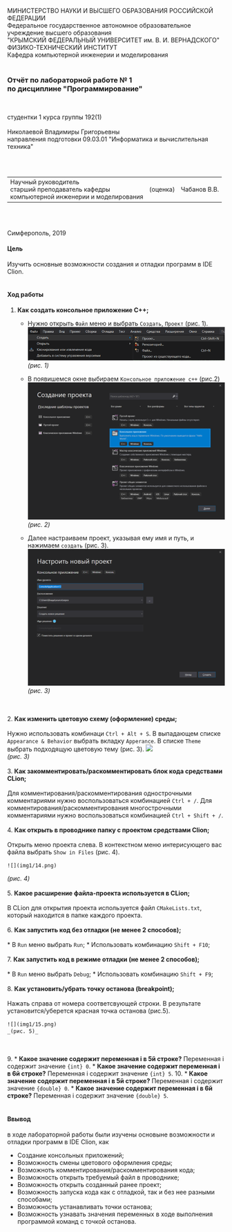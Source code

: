 МИНИСТЕРСТВО НАУКИ  И ВЫСШЕГО ОБРАЗОВАНИЯ РОССИЙСКОЙ ФЕДЕРАЦИИ  
Федеральное государственное автономное образовательное учреждение высшего образования  
"КРЫМСКИЙ ФЕДЕРАЛЬНЫЙ УНИВЕРСИТЕТ им. В. И. ВЕРНАДСКОГО"  
ФИЗИКО-ТЕХНИЧЕСКИЙ ИНСТИТУТ  
Кафедра компьютерной инженерии и моделирования
<br/><br/>
### Отчёт по лабораторной работе № 1<br/> по дисциплине "Программирование"
<br/>

студентки 1 курса группы 192(1)  
<br/>Николаевой Владимиры Григорьевны
<br/>направления подготовки 09.03.01 "Информатика и вычислительная техника" 

<br/><br/>
<table>
<tr><td>Научный руководитель<br/> старший преподаватель кафедры<br/> компьютерной инженерии и моделирования</td>
<td>(оценка)</td>
<td>Чабанов В.В.</td>
</tr>
</table>
<br/><br/>

Симферополь, 2019

#### Цель
Изучить основные возможности создания и отладки программ в IDE Clion.
<br/><br/>
#### Ход работы

1. **Как создать консольное приложение С++;**

   * Нужно открыть `Файл` меню и выбрать `Создать`, `Проект` (рис. 1). 
  ![](img/1.png)   
  _(рис. 1)_
  
   * В появишемся окне выбираем `Консольное приложение с++` (рис.2)
  ![](img/2.png) 
  _(рис. 2)_

   * Далее настраиваем проект, указывая ему имя и путь, и нажимаем `создать` (рис. 3).
  ![](img/3.png)   
  _(рис. 3)_
  
  <br/><br/>
2. **Как изменить цветовую схему (оформление) среды;**
<br/><br/>
Нужно использовать комбинаци `Ctrl + Alt + S`. В выпадающем списке `Appearance & Behavior` выбрать вкладку `Apperance`.
В списке `Theme` выбрать подходящую цветовую тему (рис. 3).
![](img1/13.png)   
_(рис. 3)_
<br/><br/>
3. **Как закомментировать/раскомментировать блок кода средствами СLion;**
<br/><br/>
Для комментирования/раскомментирования однострочными комментариями нужно воспользоваться комбинацией `Ctrl + /`.
Для комментирования/раскомментирования многострочными комментариями нужно воспользоваться комбинацией `Ctrl + Shift + /`.
<br/><br/>
4. **Как открыть в проводнике папку с проектом средствами Clion;**
<br/><br/>
Открыть меню проекта слева. В контекстном меню интерисующего вас файла выбрать `Show in Files` (рис. 4).

    ![](img1/14.png)
_(рис. 4)_
<br/><br/>
5. **Какое расширение файла-проекта используется в CLion;**
<br/><br/>
В CLion для открытия проекта используется файл `CMakeLists.txt`, который находится в папке каждого проекта.
<br/><br/>
6. **Как запустить код без отладки (не менее 2 способов);**
<br/><br/>
    * В `Run` меню выбрать `Run`;
    * Использовать комбинацию `Shift + F10`;
<br/><br/>
7. **Как запустить код в режиме отладки (не менее 2 способов);**
<br/><br/>
    * В `Run` меню выбрать `Debug`;
    * Использовать комбинацию `Shift + F9`;
<br/><br/>
8. **Как установить/убрать точку останова (breakpoint);**
<br/><br/>
Нажать справа от номера соответсвующей строки. В результате установится/уберется красная точка останова (рис.5).

    ![](img1/15.png)
    _(рис. 5)_
<br/><br/>
9. 
    * **Какое значение содержит переменная i в 5й строке?**
        Переменная i содержит значение `{int} 0`.
    * **Какое значение содержит переменная i в 6й строке?**
        Переменная i содержит значение `{int} 5`.
10. 
    * **Какое значение содержит переменная i в 5й строке?**
        Переменная i содержит значение `{double} 0`.
    * **Какое значение содержит переменная i в 6й строке?**
        Переменная i содержит значение `{double} 5`.
<br/><br/>

#### Ввывод
в ходе лабораторной работы были изучены основыне возможности и отладки программ в IDE Clion, как
* Создание консольных приложений;
* Возможность смены цветового оформления среды;
* Возможноть комментирования/раскомментирования кода;
* Возможность открыть требуемый файл в проводнике;
* Возможность открыть созданный ранее проект;
* Возможность запуска кода как с отладкой, так и без нее разными способами;
* Возможность устанавливать точки останова;
* Возможность узнавать значения переменных в ходе выполнения программой команд с точкой останова.
